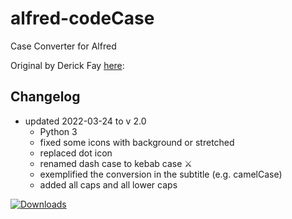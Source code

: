 # alfred-codeCase
 Case Converter for Alfred

Original by Derick Fay [here](https://www.packal.org/workflow/code-case):

## Changelog

- updated 2022-03-24 to v 2.0 
	- Python 3
	- fixed some icons with background or stretched
	- replaced dot icon
	- renamed dash case to kebab case ⚔️
	- exemplified the conversion in the subtitle (e.g. camelCase)
	- added all caps and all lower caps



<a href="https://github.com/giovannicoppola/alfred-codecase/releases/latest/">
  
  <img alt="Downloads"
       src="https://img.shields.io/github/downloads/giovannicoppola/alfred-codecase/total?color=purple&label=Downloads"><br/>
</a>
